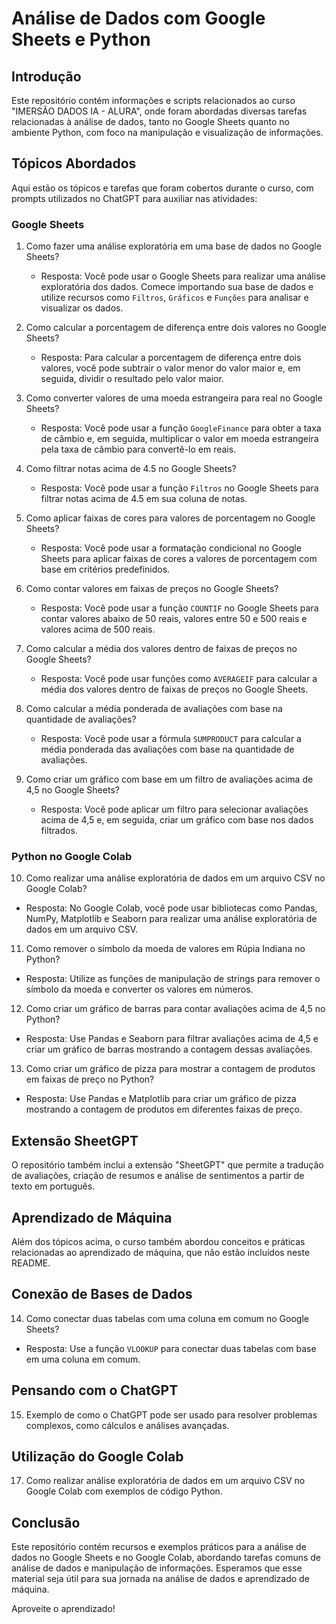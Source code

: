 # Análise de Dados com Google Sheets e Python

## Introdução
Este repositório contém informações e scripts relacionados ao curso "IMERSÃO DADOS IA - ALURA", onde foram abordadas diversas tarefas relacionadas à análise de dados, tanto no Google Sheets quanto no ambiente Python, com foco na manipulação e visualização de informações.

## Tópicos Abordados
Aqui estão os tópicos e tarefas que foram cobertos durante o curso, com prompts utilizados no ChatGPT para auxiliar nas atividades:

### Google Sheets
1. Como fazer uma análise exploratória em uma base de dados no Google Sheets?
   - Resposta: Você pode usar o Google Sheets para realizar uma análise exploratória dos dados. Comece importando sua base de dados e utilize recursos como `Filtros`, `Gráficos` e `Funções` para analisar e visualizar os dados.

2. Como calcular a porcentagem de diferença entre dois valores no Google Sheets?
   - Resposta: Para calcular a porcentagem de diferença entre dois valores, você pode subtrair o valor menor do valor maior e, em seguida, dividir o resultado pelo valor maior.

3. Como converter valores de uma moeda estrangeira para real no Google Sheets?
   - Resposta: Você pode usar a função `GoogleFinance` para obter a taxa de câmbio e, em seguida, multiplicar o valor em moeda estrangeira pela taxa de câmbio para convertê-lo em reais.

4. Como filtrar notas acima de 4.5 no Google Sheets?
   - Resposta: Você pode usar a função `Filtros` no Google Sheets para filtrar notas acima de 4.5 em sua coluna de notas.

5. Como aplicar faixas de cores para valores de porcentagem no Google Sheets?
   - Resposta: Você pode usar a formatação condicional no Google Sheets para aplicar faixas de cores a valores de porcentagem com base em critérios predefinidos.

6. Como contar valores em faixas de preços no Google Sheets?
   - Resposta: Você pode usar a função `COUNTIF` no Google Sheets para contar valores abaixo de 50 reais, valores entre 50 e 500 reais e valores acima de 500 reais.

7. Como calcular a média dos valores dentro de faixas de preços no Google Sheets?
   - Resposta: Você pode usar funções como `AVERAGEIF` para calcular a média dos valores dentro de faixas de preços no Google Sheets.

8. Como calcular a média ponderada de avaliações com base na quantidade de avaliações?
   - Resposta: Você pode usar a fórmula `SUMPRODUCT` para calcular a média ponderada das avaliações com base na quantidade de avaliações.

9. Como criar um gráfico com base em um filtro de avaliações acima de 4,5 no Google Sheets?
   - Resposta: Você pode aplicar um filtro para selecionar avaliações acima de 4,5 e, em seguida, criar um gráfico com base nos dados filtrados.

### Python no Google Colab
10. Como realizar uma análise exploratória de dados em um arquivo CSV no Google Colab?
   - Resposta: No Google Colab, você pode usar bibliotecas como Pandas, NumPy, Matplotlib e Seaborn para realizar uma análise exploratória de dados em um arquivo CSV.

11. Como remover o símbolo da moeda de valores em Rúpia Indiana no Python?
   - Resposta: Utilize as funções de manipulação de strings para remover o símbolo da moeda e converter os valores em números.

12. Como criar um gráfico de barras para contar avaliações acima de 4,5 no Python?
   - Resposta: Use Pandas e Seaborn para filtrar avaliações acima de 4,5 e criar um gráfico de barras mostrando a contagem dessas avaliações.

13. Como criar um gráfico de pizza para mostrar a contagem de produtos em faixas de preço no Python?
   - Resposta: Use Pandas e Matplotlib para criar um gráfico de pizza mostrando a contagem de produtos em diferentes faixas de preço.

## Extensão SheetGPT
O repositório também inclui a extensão "SheetGPT" que permite a tradução de avaliações, criação de resumos e análise de sentimentos a partir de texto em português.

## Aprendizado de Máquina
Além dos tópicos acima, o curso também abordou conceitos e práticas relacionadas ao aprendizado de máquina, que não estão incluídos neste README.

## Conexão de Bases de Dados
14. Como conectar duas tabelas com uma coluna em comum no Google Sheets?
   - Resposta: Use a função `VLOOKUP` para conectar duas tabelas com base em uma coluna em comum.

## Pensando com o ChatGPT
15. Exemplo de como o ChatGPT pode ser usado para resolver problemas complexos, como cálculos e análises avançadas.

## Utilização do Google Colab
17. Como realizar análise exploratória de dados em um arquivo CSV no Google Colab com exemplos de código Python.

## Conclusão
Este repositório contém recursos e exemplos práticos para a análise de dados no Google Sheets e no Google Colab, abordando tarefas comuns de análise de dados e manipulação de informações. Esperamos que esse material seja útil para sua jornada na análise de dados e aprendizado de máquina.

Aproveite o aprendizado!



